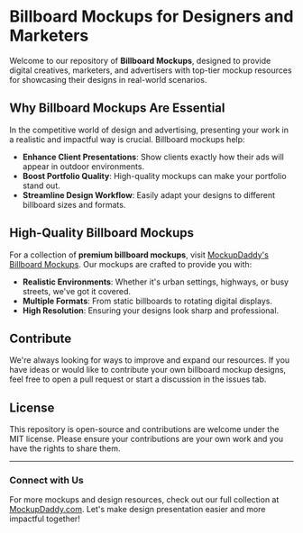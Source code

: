# Billboard Mockups for Designers and Marketers

Welcome to our repository of **Billboard Mockups**, designed to provide digital creatives, marketers, and advertisers with top-tier mockup resources for showcasing their designs in real-world scenarios.

## Why Billboard Mockups Are Essential

In the competitive world of design and advertising, presenting your work in a realistic and impactful way is crucial. Billboard mockups help:

- **Enhance Client Presentations**: Show clients exactly how their ads will appear in outdoor environments.
- **Boost Portfolio Quality**: High-quality mockups can make your portfolio stand out.
- **Streamline Design Workflow**: Easily adapt your designs to different billboard sizes and formats.

## High-Quality Billboard Mockups

For a collection of **premium billboard mockups**, visit [MockupDaddy's Billboard Mockups](https://www.mockupdaddy.com/billboard-mockup). Our mockups are crafted to provide you with:

- **Realistic Environments**: Whether it's urban settings, highways, or busy streets, we've got it covered.
- **Multiple Formats**: From static billboards to rotating digital displays.
- **High Resolution**: Ensuring your designs look sharp and professional.

## Contribute

We're always looking for ways to improve and expand our resources. If you have ideas or would like to contribute your own billboard mockup designs, feel free to open a pull request or start a discussion in the issues tab.

## License

This repository is open-source and contributions are welcome under the MIT license. Please ensure your contributions are your own work and you have the rights to share them.

---

### Connect with Us

For more mockups and design resources, check out our full collection at [MockupDaddy.com](https://www.mockupdaddy.com). Let's make design presentation easier and more impactful together!
